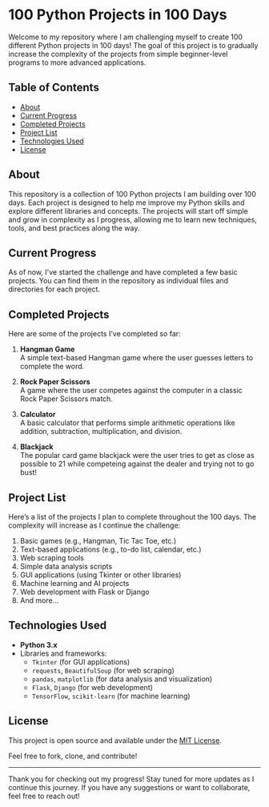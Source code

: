 # 100 Python Projects in 100 Days

Welcome to my repository where I am challenging myself to create 100 different Python projects in 100 days! The goal of this project is to gradually increase the complexity of the projects from simple beginner-level programs to more advanced applications.

## Table of Contents

- [About](#about)
- [Current Progress](#current-progress)
- [Completed Projects](#completed-projects)
- [Project List](#project-list)
- [Technologies Used](#technologies-used)
- [License](#license)

## About

This repository is a collection of 100 Python projects I am building over 100 days. Each project is designed to help me improve my Python skills and explore different libraries and concepts. The projects will start off simple and grow in complexity as I progress, allowing me to learn new techniques, tools, and best practices along the way.

## Current Progress

As of now, I've started the challenge and have completed a few basic projects. You can find them in the repository as individual files and directories for each project.

## Completed Projects

Here are some of the projects I've completed so far:

1. **Hangman Game**  
   A simple text-based Hangman game where the user guesses letters to complete the word.

2. **Rock Paper Scissors**  
   A game where the user competes against the computer in a classic Rock Paper Scissors match.

3. **Calculator**  
   A basic calculator that performs simple arithmetic operations like addition, subtraction, multiplication, and division.

4. **Blackjack**  
   The popular card game blackjack were the user tries to get as close as possible to 21 while competeing against the dealer and trying not to go bust!

## Project List

Here’s a list of the projects I plan to complete throughout the 100 days. The complexity will increase as I continue the challenge:

1. Basic games (e.g., Hangman, Tic Tac Toe, etc.)
2. Text-based applications (e.g., to-do list, calendar, etc.)
3. Web scraping tools
4. Simple data analysis scripts
5. GUI applications (using Tkinter or other libraries)
6. Machine learning and AI projects
7. Web development with Flask or Django
8. And more...

## Technologies Used

- **Python 3.x**
- Libraries and frameworks:
  - `Tkinter` (for GUI applications)
  - `requests`, `BeautifulSoup` (for web scraping)
  - `pandas`, `matplotlib` (for data analysis and visualization)
  - `Flask`, `Django` (for web development)
  - `TensorFlow`, `scikit-learn` (for machine learning)

## License

This project is open source and available under the [MIT License](LICENSE).

Feel free to fork, clone, and contribute!

---

Thank you for checking out my progress! Stay tuned for more updates as I continue this journey. If you have any suggestions or want to collaborate, feel free to reach out!
